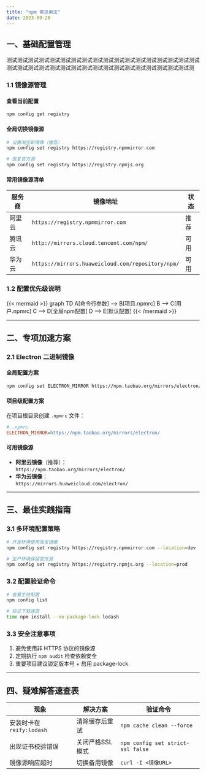 ```yaml
---
title: "npm 常见用法"
date: 2023-09-26
---
```


## 一、基础配置管理
测试测试测试测试测试测试测试测试测试测试测试测试测试测试测试测试测试测试测试测试测试测试测试测试测试测试测试测试测试测试测试测试测试测试测试测
### 1.1 镜像源管理
#### 查看当前配置
```bash
npm config get registry
```

#### 全局切换镜像源
```bash
# 设置淘宝新镜像（推荐）
npm config set registry https://registry.npmmirror.com

# 恢复官方源
npm config set registry https://registry.npmjs.org
```

#### 常用镜像源清单
| 服务商 | 镜像地址                                      | 状态   |
|--------|---------------------------------------------|--------|
| 阿里云 | `https://registry.npmmirror.com`            | 推荐   |
| 腾讯云 | `http://mirrors.cloud.tencent.com/npm/`     | 可用   |
| 华为云 | `https://mirrors.huaweicloud.com/repository/npm/` | 可用   |

### 1.2 配置优先级说明
{{< mermaid >}}
graph TD
    A[命令行参数] --> B[项目.npmrc]
    B --> C[用户.npmrc]
    C --> D[全局npm配置]
    D --> E[默认配置]
{{< /mermaid >}}

---

## 二、专项加速方案
### 2.1 Electron 二进制镜像
#### 全局配置方案
```bash
npm config set ELECTRON_MIRROR https://npm.taobao.org/mirrors/electron/
```

#### 项目级配置方案
在项目根目录创建 `.npmrc` 文件：
```ini
# .npmrc
ELECTRON_MIRROR=https://npm.taobao.org/mirrors/electron/
```

#### 可用镜像源
- **阿里云镜像**（推荐）：  
  `https://npm.taobao.org/mirrors/electron/`
- **华为云镜像**：  
  `https://mirrors.huaweicloud.com/electron/`

---

## 三、最佳实践指南
### 3.1 多环境配置策略
```bash
# 开发环境使用淘宝镜像
npm config set registry https://registry.npmmirror.com --location=dev

# 生产环境保留官方源
npm config set registry https://registry.npmjs.org --location=prod
```

### 3.2 配置验证命令
```bash
# 查看生效配置
npm config list

# 验证下载速度
time npm install --no-package-lock lodash
```

### 3.3 安全注意事项
1. 避免使用非 HTTPS 协议的镜像源
2. 定期执行 `npm audit` 检查依赖安全
3. 重要项目建议锁定版本号 + 启用 package-lock

---

## 四、疑难解答速查表
| 现象                 | 解决方案                      | 验证命令                    |
|----------------------|-----------------------------|---------------------------|
| 安装时卡在 `reify:lodash` | 清除缓存后重试               | `npm cache clean --force` |
| 出现证书校验错误       | 关闭严格SSL模式              | `npm config set strict-ssl false` |
| 镜像源响应超时         | 切换备用镜像                 | `curl -I <镜像URL>`       |
